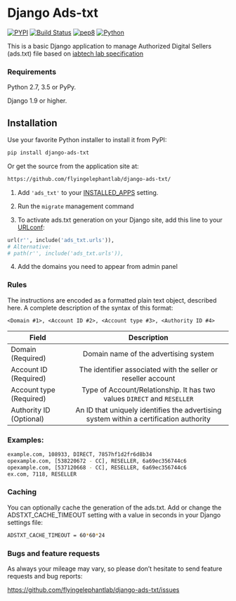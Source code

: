 # Django Ads-txt

[![PYPI](https://img.shields.io/pypi/v/django-ads-txt.svg)](https://pypi.python.org/pypi/django-ads-txt)
[![Build Status](https://api.travis-ci.org/flyingelephantlab/django-ads-txt.svg?branch=master)](https://travis-ci.org/flyingelephantlab/django-ads-txt)
[![pep8](https://img.shields.io/badge/code%20style-pep8-green.svg)](https://www.python.org/dev/peps/pep-0008/)
[![Python](https://img.shields.io/pypi/pyversions/django-ads-txt.svg)](https://pypi.python.org/pypi/django-ads-txt)

This is a basic Django application to manage Authorized Digital Sellers (ads.txt) file based on [iabtech lab specification](https://iabtechlab.com/ads-txt/)


### Requirements
Python 2.7, 3.5 or PyPy.

Django 1.9 or higher.

## Installation

Use your favorite Python installer to install it from PyPI:

```bash
pip install django-ads-txt
```

Or get the source from the application site at:

```bash
https://github.com/flyingelephantlab/django-ads-txt/
```


1. Add ``'ads_txt'`` to your [INSTALLED_APPS](https://docs.djangoproject.com/en/dev/ref/settings/#installed-apps) setting.

2. Run the ``migrate`` management command

3. To activate ads.txt generation on your Django site, add this line to your [URLconf](https://docs.djangoproject.com/en/dev/topics/http/urls/):

```python
url(r'', include('ads_txt.urls')),
# Alternative:
# path(r'', include('ads_txt.urls')),
```
4. Add the domains you need to appear from admin panel

### Rules
The instructions are encoded as a formatted plain text object, described here. A complete
description of the syntax of this format:

    <Domain #1>, <Account ID #2>, <Account type #3>, <Authority ID #4>


| Field                   | Description                                                                           | 
| ------------------------|:-------------------------------------------------------------------------------------:|
| Domain (Required)       | Domain name of the advertising system                                                 |
| Account ID (Required)   | The identifier associated with the seller or reseller account                         |
| Account type (Required) | Type of Account/Relationship. It has two values `DIRECT` and `RESELLER`               |
| Authority ID (Optional) | An ID that uniquely identifies the advertising system within a certification authority |

### Examples:
```bash
example.com, 108933, DIRECT, 7857hf1d2fr6d8b34
opexample.com, [538220672 - CC], RESELLER, 6a69ec356744c6
opexample.com, [537120668 - CC], RESELLER, 6a69ec356744c6
ex.com, 7118, RESELLER
```

### Caching

You can optionally cache the generation of the ads.txt. Add or change the ADSTXT_CACHE_TIMEOUT setting with a value in seconds in your Django settings file:
```bash
ADSTXT_CACHE_TIMEOUT = 60*60*24
```

### Bugs and feature requests
As always your mileage may vary, so please don’t hesitate to send feature requests and bug reports:

https://github.com/flyingelephantlab/django-ads-txt/issues


 
